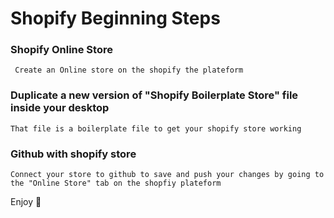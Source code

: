 # Shopify Beginning Steps 

### Shopify Online Store
```
 Create an Online store on the shopify the plateform
```
### Duplicate a new version of "Shopify Boilerplate Store" file inside your desktop
```
That file is a boilerplate file to get your shopify store working
```
### Github with shopify store
```
Connect your store to github to save and push your changes by going to the "Online Store" tab on the shopfiy plateform
```
Enjoy :palm_tree:
